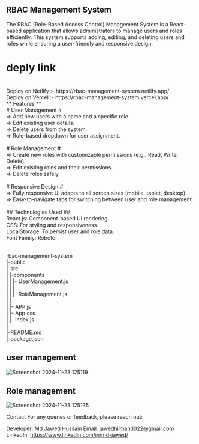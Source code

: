 
## RBAC Management System ##

The RBAC (Role-Based Access Control) Management System is a React-based application that allows administrators to manage users and roles efficiently. This system supports adding, editing, and deleting users and roles while ensuring a user-friendly and responsive design.
</br>
# deply link
</br>
  Deploy on Netlify :- https://rbac-management-system.netlify.app/
  </br>
  Deploy on Vercel :-  https://rbac-management-system.vercel.app/
  </br>
** Features **
</br>
# User Management #
</br>
=> Add new users with a name and a specific role.
</br>
=> Edit existing user details.
</br>
=> Delete users from the system.
</br>
=> Role-based dropdown for user assignment.
</br>
</br>
# Role Management #
</br>
=> Create new roles with customizable permissions (e.g., Read, Write, Delete).
</br>
=> Edit existing roles and their permissions.
</br>
=> Delete roles safely.
</br>
</br>
# Responsive Design #
</br>
=> Fully responsive UI adapts to all screen sizes (mobile, tablet, desktop).
</br>
=> Easy-to-navigate tabs for switching between user and role management.
</br>
</br>
## Technologies Used ##
</br>
React.js: Component-based UI rendering.
</br>
CSS: For styling and responsiveness.
</br>
LocalStorage: To persist user and role data.
</br>
Font Family: Roboto.
</br></br>


rbac-management-system
</br>
|-public
</br>
|-src
</br>
|  |-components
</br>
| | |- UserManagement.js
</br> 
| | |
</br>
| | |- RoleManagement.js
</br>
| |
</br>
|  |- APP.js
 </br>
|  |- App.css
 </br>
|  |- index.js
</br>
|
</br>
|-README.md
</br>
|-package.json

## user management 
![Screenshot 2024-11-23 125119](https://github.com/user-attachments/assets/53fcb212-ba6c-4805-81ed-6263e708537c)

## Role management

![Screenshot 2024-11-23 125135](https://github.com/user-attachments/assets/09fb6313-94f2-4e2f-bab6-0df646decf67)

Contact
For any queries or feedback, please reach out:

Developer: Md Jawed Hussain
Email: jawedhilmand022@gmail.com
LinkedIn: https://www.linkedin.com/in/md-jawed/


